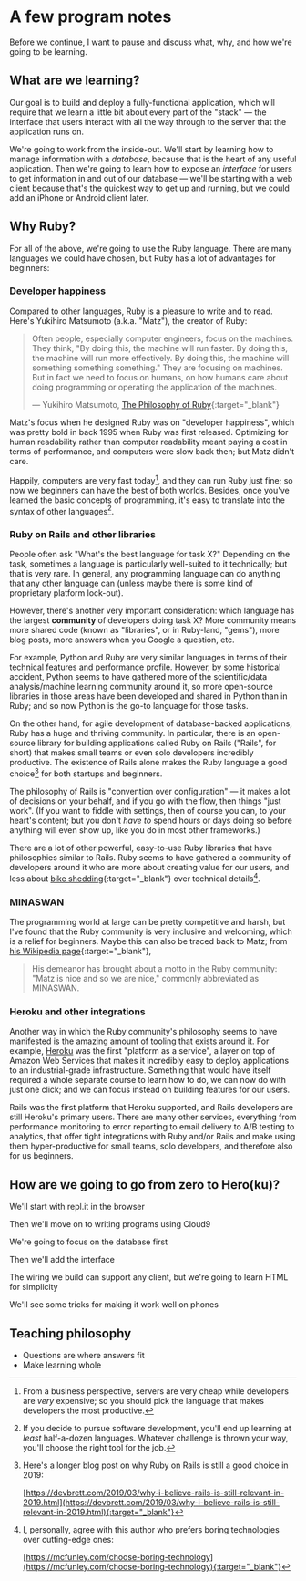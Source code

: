 # A few program notes

Before we continue, I want to pause and discuss what, why, and how we're going to be learning.

## What are we learning?

Our goal is to build and deploy a fully-functional application, which will require that we learn a little bit about every part of the "stack" — the interface that users interact with all the way through to the server that the application runs on.

We're going to work from the inside-out. We'll start by learning how to manage information with a _database_, because that is the heart of any useful application. Then we're going to learn how to expose an _interface_ for users to get information in and out of our database — we'll be starting with a web client because that's the quickest way to get up and running, but we could add an iPhone or Android client later.

## Why Ruby?

For all of the above, we're going to use the Ruby language. There are many languages we could have chosen, but Ruby has a lot of advantages for beginners:

### Developer happiness

Compared to other languages, Ruby is a pleasure to write and to read. Here's Yukihiro Matsumoto (a.k.a. "Matz"), the creator of Ruby:

> Often people, especially computer engineers, focus on the machines. They think, "By doing this, the machine will run faster. By doing this, the machine will run more effectively. By doing this, the machine will something something something." They are focusing on machines. But in fact we need to focus on humans, on how humans care about doing programming or operating the application of the machines.
>
> — Yukihiro Matsumoto, [The Philosophy of Ruby](https://www.artima.com/intv/ruby4.html){:target="_blank"}

Matz's focus when he designed Ruby was on "developer happiness", which was pretty bold in back 1995 when Ruby was first released. Optimizing for human readability rather than computer readability meant paying a cost in terms of performance, and computers were slow back then; but Matz didn't care.

Happily, computers are very fast today[^developer_hours], and they can run Ruby just fine; so now we beginners can have the best of both worlds. Besides, once you've learned the basic concepts of programming, it's easy to translate into the syntax of other languages[^right_tool].

[^right_tool]:
    If you decide to pursue software development, you'll end up learning at _least_ half-a-dozen languages. Whatever challenge is thrown your way, you'll choose the right tool for the job.

[^developer_hours]: From a business perspective, servers are very cheap while developers are _very_ expensive; so you should pick the language that makes developers the most productive.

### Ruby on Rails and other libraries

People often ask "What's the best language for task X?" Depending on the task, sometimes a language is particularly well-suited to it technically; but that is very rare. In general, any programming language can do anything that any other language can (unless maybe there is some kind of proprietary platform lock-out).

However, there's another very important consideration: which language has the largest **community** of developers doing task X? More community means more shared code (known as "libraries", or in Ruby-land, "gems"), more blog posts, more answers when you Google a question, etc.

For example, Python and Ruby are very similar languages in terms of their technical features and performance profile. However, by some historical accident, Python seems to have gathered more of the scientific/data analysis/machine learning community around it, so more open-source libraries in those areas have been developed and shared in Python than in Ruby; and so now Python is the go-to language for those tasks.

On the other hand, for agile development of database-backed applications, Ruby has a huge and thriving community. In particular, there is an open-source library for building applications called Ruby on Rails ("Rails", for short) that makes small teams or even solo developers incredibly productive. The existence of Rails alone makes the Ruby language a good choice[^rails_relevant] for both startups and beginners.

[^rails_relevant]:
    Here's a longer blog post on why Ruby on Rails is still a good choice in 2019:

    [https://devbrett.com/2019/03/why-i-believe-rails-is-still-relevant-in-2019.html](https://devbrett.com/2019/03/why-i-believe-rails-is-still-relevant-in-2019.html){:target="_blank"}

The philosophy of Rails is "convention over configuration" — it makes a lot of decisions on your behalf, and if you go with the flow, then things "just work". (If you want to fiddle with settings, then of course you can, to your heart's content; but you don't _have to_ spend hours or days doing so before anything will even show up, like you do in most other frameworks.)

There are a lot of other powerful, easy-to-use Ruby libraries that have philosophies similar to Rails. Ruby seems to have gathered a community of developers around it who are more about creating value for our users, and less about [bike shedding](https://en.wiktionary.org/wiki/bikeshedding){:target="_blank"} over technical details[^choose_boring].

[^choose_boring]:
    I, personally, agree with this author who prefers boring technologies over cutting-edge ones:

    [https://mcfunley.com/choose-boring-technology](https://mcfunley.com/choose-boring-technology){:target="_blank"}

### MINASWAN

The programming world at large can be pretty competitive and harsh, but I've found that the Ruby community is very inclusive and welcoming, which is a relief for beginners. Maybe this can also be traced back to Matz; from [his Wikipedia page](https://en.wikipedia.org/wiki/Yukihiro_Matsumoto){:target="_blank"},

> His demeanor has brought about a motto in the Ruby community: "Matz is nice and so we are nice," commonly abbreviated as MINASWAN.

### Heroku and other integrations

Another way in which the Ruby community's philosophy seems to have manifested is the amazing amount of tooling that exists around it. For example, [Heroku](https://heroku.com) was the first "platform as a service", a layer on top of Amazon Web Services that makes it incredibly easy to deploy applications to an industrial-grade infrastructure. Something that would have itself required a whole separate course to learn how to do, we can now do with just one click; and we can focus instead on building features for our users.

Rails was the first platform that Heroku supported, and Rails developers are still Heroku's primary users. There are many other services, everything from performance monitoring to error reporting to email delivery to A/B testing to analytics, that offer tight integrations with Ruby and/or Rails and make using them hyper-productive for small teams, solo developers, and therefore also for us beginners.

## How are we going to go from zero to Hero(ku)?

We'll start with repl.it in the browser

Then we'll move on to writing programs using Cloud9

We're going to focus on the database first


Then we'll add the interface

The wiring we build can support any client, but we're going to learn HTML for simplicity

We'll see some tricks for making it work well on phones

## Teaching philosophy

- Questions are where answers fit
- Make learning whole
